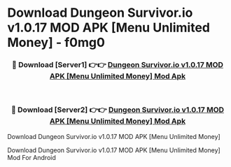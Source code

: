 # Download Dungeon Survivor.io v1.0.17 MOD APK [Menu Unlimited Money] - f0mg0


<div align="center">
<h3>🔴 Download [Server1] 👉👉 <a href="https://apk-comot.site?title=Dungeon_Survivor.io_v1.0.17_MOD_APK_[Menu_Unlimited_Money]">Dungeon Survivor.io v1.0.17 MOD APK [Menu Unlimited Money] Mod Apk</a></h3><br>
<h3>🔴 Download [Server2] 👉👉 <a href="https://apk-comot.site?title=Dungeon_Survivor.io_v1.0.17_MOD_APK_[Menu_Unlimited_Money]">Dungeon Survivor.io v1.0.17 MOD APK [Menu Unlimited Money] Mod Apk</a></h3>
</div>



Download Dungeon Survivor.io v1.0.17 MOD APK [Menu Unlimited Money] 

Download Dungeon Survivor.io v1.0.17 MOD APK [Menu Unlimited Money] Mod For Android